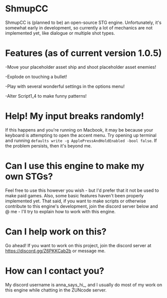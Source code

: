 # ShmupCC
ShmupCC is (planned to be) an open-source STG engine. Unfortunately, it's somewhat early in development, so currently a lot of mechanics are not implemented yet, like dialogue or multiple shot types.



# Features (as of current version 1.0.5)
-Move your placeholder asset ship and shoot placeholder asset enemies!

-Explode on touching a bullet!

-Play with several wonderful settings in the options menu!

-Alter Script1_4 to make funny patterns!

# Help! My input breaks randomly!
If this happens and you're running on Macbook, it may be because your keyboard is attempting to open the accent menu. Try opening up terminal and running ``defaults write -g ApplePressAndHoldEnabled -bool false``. If the problem persists, then it's beyond me.

# Can I use this engine to make my own STGs?
Feel free to use this however you wish - but I'd prefer that it not be used to make paid games. Also, some basic features haven't been properly implemented yet. That said, if you want to make scripts or otherwise contribute to this engine's development, join the discord server below and @ me - I'll try to explain how to work with this engine.

# Can I help work on this?
Go ahead! If you want to work on this project, join the discord server at https://discord.gg/Z6PKKCab2b or message me.

# How can I contact you?
My discord username is anna_says_hi_, and I usually do most of my work on this engine while chatting in the ZUNcode server.
